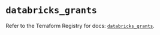 # `databricks_grants`

Refer to the Terraform Registry for docs: [`databricks_grants`](https://registry.terraform.io/providers/databricks/databricks/1.79.1/docs/resources/grants).

